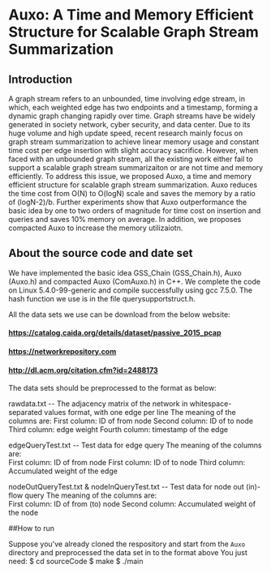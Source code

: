 # Auxo: A Time and Memory Efficient Structure for Scalable Graph Stream Summarization
## Introduction

A graph stream refers to an unbounded, time involving edge stream, in which, each weighted edge has two endpoints and a timestamp, forming a dynamic graph changing rapidly over time. Graph streams have be widely generated in society network, cyber security, and data center. Due to its huge volume and high update speed, recent research mainly focus on graph stream summarization to achieve linear memory usage and constant time cost per edge insertion with slight accuracy sacrifice. However, when faced with an unbounded graph stream, all the existing work either fail to support a scalable graph stream summarizaiton or are not time and memory efficiently. To address this issue, we proposed Auxo, a time and memory efficient structure for scalable graph stream summarization. Auxo reduces the time cost from O(N) to O(logN) scale and saves the memory by a ratio of (logN-2)/b. Further experiments show that Auxo outperformance the basic idea by one to two orders of magnitude for time cost on insertion and queries and saves 10% memory on average. In addition, we proposes compacted Auxo to increase the memory utilizaiotn. 


## About the source code and date set

We have implemented the basic idea GSS_Chain (GSS_Chain.h), Auxo (Auxo.h) and compacted Auxo (ComAuxo.h) in C++. We complete the code on Linux 5.4.0-99-generic and compile successfully using gcc 7.5.0. The hash function we use is in the file querysupportstruct.h.

All the data sets we use can be download from the below website:
#### https://catalog.caida.org/details/dataset/passive_2015_pcap 
#### https://networkrepository.com 
#### http://dl.acm.org/citation.cfm?id=2488173

The data sets should be preprocessed to the format as below:

rawdata.txt -- The adjacency matrix of the network in whitespace-separated values format, with one edge per line
    The meaning of the columns are: 
        First column: ID of from node 
        Second column: ID of to node
        Third column: edge weight
        Fourth column: timestamp of the edge

edgeQueryTest.txt -- Test data for edge query
    The meaning of the columns are:                     
        First column: ID of from node
        First column: ID of to node
        Third column: Accumulated weight of the edge


nodeOutQueryTest.txt & nodeInQueryTest.txt -- Test data for node out (in)-flow query
    The meaning of the columns are:  
        First column: ID of from (to) node
        Second column: Accumulated weight of the node

##How to run

Suppose you've already cloned the respository and start from the `Auxo` directory and preprocessed the data set in to the format above
You just need:
    $ cd sourceCode
    $ make
    $ ./main
